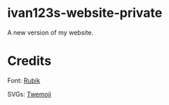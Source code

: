 # ivan123s-website-private
A new version of my website.

# Credits

Font: [Rubik](https://github.com/googlefonts/rubik)

SVGs: [Twemoji](https://twemoji.twitter.com/)